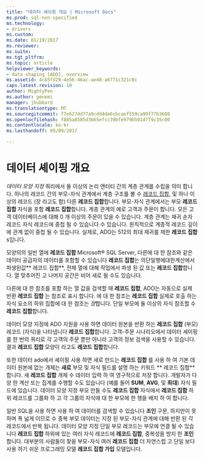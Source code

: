 ```yaml
---
title: "데이터 셰이핑 개요 | Microsoft Docs"
ms.prod: sql-non-specified
ms.technology:
- drivers
ms.custom: 
ms.date: 01/19/2017
ms.reviewer: 
ms.suite: 
ms.tgt_pltfrm: 
ms.topic: article
helpviewer_keywords:
- data shaping [ADO], overview
ms.assetid: 4cb5fd29-4e56-46ac-ae48-a6771c321c0c
caps.latest.revision: 10
author: MightyPen
ms.author: genemi
manager: jhubbard
ms.translationtype: MT
ms.sourcegitcommit: f7e6274d77a9cdd4de6cbcaef559ca99f77b3608
ms.openlocfilehash: f885a8585d3665efcc39bfe979b501d779c35c00
ms.contentlocale: ko-kr
ms.lasthandoff: 09/09/2017

---
```

# <a name="data-shaping-overview"></a>데이터 셰이핑 개요
*데이터 모양 지정* 쿼리에서 둘 이상의 논리 엔터티 간의 계층 관계를 수립을 의미 합니다. 하나의 레코드 간의 부모-자식 관계에서 계층 구조를 볼 수 [레코드 집합](../../../ado/reference/ado-api/recordset-object-ado.md), 및 하나 이상의 레코드 (장 라고도 함) 다른 **레코드 집합**합니다. 부모-자식 관계에서는 부모 **레코드 집합** 자식을 포함 **레코드 집합**합니다. 계층 관계의 예로 고객과 주문이 합니다. 모든 고객 데이터베이스에 대해 0 개 이상의 주문이 있을 수 있습니다. 계층 관계는 재귀 손자 레코드 자식 레코드에 중첩 될 수 있습니다 수 있습니다. 원칙적으로 계층적 레코드 깊이에 관계 없이 중첩 될 수 있습니다. 실제로, ADO는 512의 최대 재귀를 제한 **레코드 집합**s입니다.  
  
 모양의의 일반 열에 **레코드 집합** Microsoft® SQL Server, 다른에 대 한 참조와 같은 데이터 공급자의 데이터를 포함할 수 있습니다 **레코드 집합**는 의단일행에대한계산에서파생된값** 레코드 집합**, 전체 열에 대해 작업에서 파생 된 값 또는 **레코드 집합**합니다. 열 맞추어진 고 나머지 공간은 비어 새로 될 수도 있습니다.  
  
 다른에 대 한 참조를 포함 하는 열 값을 검색할 때 **레코드 집합**, ADO는 자동으로 실제 반환 **레코드 집합** 는 참조로 표시 합니다. 에 대 한 참조는 **레코드 집합** 실제로 호출 하는 자식 요소의 하위 집합에 대 한 참조는 *장*합니다. 단일 부모에 둘 이상의 자식 참조할 수 **레코드 집합**합니다.  
  
 데이터 모양 지정에 ADO 지원을 사용 하면 데이터 원본을 반환 하는 **레코드 집합** (부모) 레코드 (자식)을 나타냅니다 **레코드 집합**합니다. 고객-주문 시나리오에서 데이터 셰이핑를 한 번의 쿼리로 각 고객의 주문 뿐만 아니라 고객의 정보 검색을 사용할 수 있습니다. 결과 **레코드 집합** 모양이 라고도 **레코드 집합**합니다.  
  
 또한 데이터 ado에서 셰이핑 사용 하면 새로 만드는 **레코드 집합** 를 사용 하 여 기본 데이터 원본에 없는 개체는 **새로** 부모 및 자식 필드를 설명 하는 키워드 ** 레코드 집합**합니다. 새 **레코드 집합** 개체 수 데이터 입력 하 여 영구적으로 저장 합니다. 개발자가 다양 한 계산 또는 집계를 수행할 수도 있습니다 (예를 들어 **SUM**, **AVG**, 및 **최대**) 자식 필드에 있습니다. 데이터 모양 지정 부모 만들 수도 **레코드 집합** 자식에서 **레코드 집합** 하위 레코드를 그룹화 하 고 각 그룹의 자식에 대 한 부모에 한 행을 배치 하 여 합니다.  
  
 일반 SQL을 사용 하면 사용 하 여 데이터를 검색할 수 있습니다 **조인** 구문, 하지만이 못하며 폭 넓게 이므로 수 중복 부모 데이터는 지정 된 부모-자식 관계에 대해 반환 된 각 레코드에서 반복 됩니다. 데이터 모양 지정 단일 부모 레코드는 부모에 연결 될 수 있습니다 **레코드 집합** 하위에 있는 여러 자식 레코드에 **레코드 집합**, 중복성을 방지 한 **조인**합니다. 대부분의 사람들이 찾을 부모-자식 여러 **레코드 집합** 더 자연스럽 고 단일 보다 사용 하기 쉬운 프로그래밍 모델 **레코드 집합 가입** 모델입니다.
